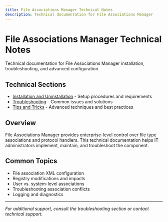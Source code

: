 ```yaml
---
title: File Associations Manager Technical Notes
description: Technical documentation for File Associations Manager
---
```


# File Associations Manager Technical Notes

Technical documentation for File Associations Manager installation, troubleshooting, and advanced configuration.

## Technical Sections

- [Installation and Uninstallation](installation) - Setup procedures and requirements
- [Troubleshooting](troubleshooting) - Common issues and solutions
- [Tips and Tricks](tipsandtricks) - Advanced techniques and best practices

## Overview

File Associations Manager provides enterprise-level control over file type associations and protocol handlers. This technical documentation helps IT administrators implement, maintain, and troubleshoot the component.

## Common Topics

- File association XML configuration
- Registry modifications and impacts
- User vs. system-level associations
- Troubleshooting association conflicts
- Logging and diagnostics

---

*For additional support, consult the troubleshooting section or contact technical support.*
